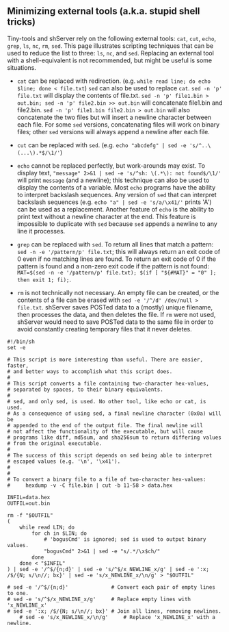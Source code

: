 ## Minimizing external tools (a.k.a. stupid shell tricks)

Tiny-tools and shServer rely on the following external tools: `cat`, `cut`,
`echo`, `grep`, `ls`, `nc`, `rm`, `sed`. This page illustrates scripting
techniques that can be used to reduce the list to three: `ls`, `nc`, and `sed`.
Replacing an external tool with a shell-equivalent is not recommended, but
might be useful is some situations.

 * `cat` can be replaced with redirection.
   (e.g. `while read line; do echo $line; done < file.txt`) `sed` can also
   be used to replace `cat`. `sed -n 'p' file.txt` will display the
   contents of file.txt.
   `sed -n 'p' file1.bin > out.bin; sed -n 'p' file2.bin >> out.bin` will
   concatenate file1.bin and file2.bin.
   `sed -n 'p' file1.bin file2.bin > out.bin` will also concatenate the
   two files but will insert a newline character between each file. For
   some `sed` versions, concatenating files will work on binary files;
   other `sed` versions will always append a newline after each file.

 * `cut` can be replaced with `sed`.
   (e.g. `echo "abcdefg" | sed -e 's/^..\(...\).*$/\1/'`)

 * `echo` cannot be replaced perfectly, but work-arounds may exist. To display
   text, `"message" 2>&1 | sed -e 's/^sh: \(.*\): not found$/\1/'` will print
   `message` (and a newline); this technique can also be used to display the
   contents of a variable. Most `echo` programs have the ability to interpret
   backslash sequences. Any version of `sed` that can interpret
   backslash sequences (e.g. `echo "a" | sed -e 's/a/\x41/'` prints 'A') can
   be used as a replacement. Another feature of `echo` is the ability to
   print text without a newline character at the end. This feature is
   impossible to duplicate with `sed` because `sed` appends a newline to any
   line it processes.

 * `grep` can be replaced with `sed`. To return all lines that match a
   pattern: `sed -n -e '/pattern/p' file.txt`; this will always return an
   exit code of 0 even if no matching lines are found. To return an exit
   code of 0 if the pattern is found and a non-zero exit code if the pattern
   is not found:
   `MAT=$(sed -n -e '/pattern/p' file.txt); $(if [ "${#MAT}" = "0" ]; then exit 1; fi);`.

 * `rm` is not technically not necessary. An empty file can be created, or the
   contents of a file can be erased with `sed -e '/^/d' /dev/null > file.txt`.
   shServer saves POSTed data to a (mostly) unique filename, then processes the
   data, and then deletes the file. If `rm` were not used, shServer would need
   to save POSTed data to the same file in order to avoid constantly creating
   temporary files that it never deletes.

```
#!/bin/sh
set -e

# This script is more interesting than useful. There are easier, faster,
# and better ways to accomplish what this script does.
#
# This script converts a file containing two-character hex-values,
# separated by spaces, to their binary equivalents.
#
# sed, and only sed, is used. No other tool, like echo or cat, is used.
# As a consequence of using sed, a final newline character (0x0a) will be
# appended to the end of the output file. The final newline will
# not affect the functionality of the executable, but will cause
# programs like diff, md5sum, and sha256sum to return differing values
# from the original executable.
#
# The success of this script depends on sed being able to interpret
# escaped values (e.g. '\n', '\x41').
#
#
# To convert a binary file to a file of two-character hex-values:
#     hexdump -v -C file.bin | cut -b 11-58 > data.hex

INFIL=data.hex
OUTFIL=out.bin

rm -f "$OUTFIL"
(
    while read LIN; do
        for ch in $LIN; do
            # 'bogusCmd' is ignored; sed is used to output binary values.
            "bogusCmd" 2>&1 | sed -e "s/.*/\x$ch/"
        done
    done < "$INFIL"
) | sed -e '/^$/{n;d}' | sed -e 's/^$/x_NEWLINE_x/g' | sed -e ':x; /$/{N; s/\n//; bx}' | sed -e 's/x_NEWLINE_x/\n/g' > "$OUTFIL"

# sed -e '/^$/{n;d}'              # Convert each pair of empty lines to one.
# sed -e 's/^$/x_NEWLINE_x/g'     # Replace empty lines with 'x_NEWLINE_x'
# sed -e ':x; /$/{N; s/\n//; bx}' # Join all lines, removing newlines.
    # sed -e 's/x_NEWLINE_x/\n/g'     # Replace 'x_NEWLINE_x' with a newline.
```
